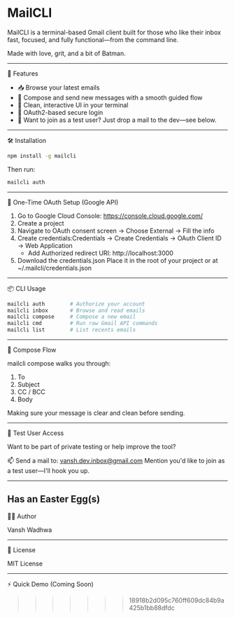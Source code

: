 
# MailCLI

MailCLI is a terminal-based Gmail client built for those who like their inbox fast, focused, and fully functional—from the command line.

Made with love, grit, and a bit of Batman.

---

🚀 Features

- 📥 Browse your latest emails
- 📨 Compose and send new messages with a smooth guided flow
- 🎯 Clean, interactive UI in your terminal
- 🔐 OAuth2-based secure login
- 💬 Want to join as a test user? Just drop a mail to the dev—see below.

---

🛠️ Installation

```bash
npm install -g mailcli
```

Then run:

```bash
mailcli auth
```

---

🔐 One-Time OAuth Setup (Google API)

1. Go to Google Cloud Console: https://console.cloud.google.com/
2. Create a project
3. Navigate to OAuth consent screen → Choose External → Fill the info
4. Create credentials:Credentials → Create Credentials → OAuth Client ID → Web Application
   - Add Authorized redirect URI: http://localhost:3000
5. Download the credentials.json
   Place it in the root of your project or at ~/.mailcli/credentials.json

---

📦 CLI Usage

```bash
mailcli auth        # Authorize your account
mailcli inbox       # Browse and read emails
mailcli compose     # Compose a new email
mailcli cmd         # Run raw Gmail API commands
mailcli list        # List recents emails
```

---

🧠 Compose Flow

mailcli compose walks you through:

1. To
2. Subject
3. CC / BCC
4. Body

Making sure your message is clear and clean before sending.

---

💌 Test User Access

Want to be part of private testing or help improve the tool?

📫 Send a mail to: vansh.dev.inbox@gmail.com
Mention you'd like to join as a test user—I'll hook you up.

---

Has an Easter Egg(s)
--------------------

👨‍💻 Author

Vansh Wadhwa

---

🪪 License

MIT License

---

⚡ Quick Demo (Coming Soon)

>>>>>>> 18918b2d095c760ff609dc84b9a425b1bb88dfdc
>>>>>>>
>>>>>>
>>>>>
>>>>
>>>
>>
